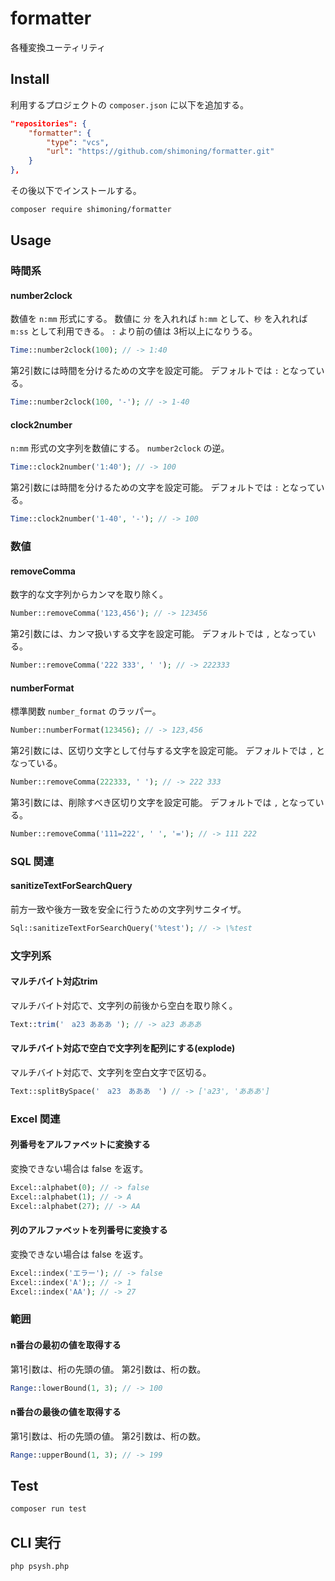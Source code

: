 # formatter
各種変換ユーティリティ

## Install

利用するプロジェクトの `composer.json` に以下を追加する。
```composer.json
"repositories": {
    "formatter": {
        "type": "vcs",
        "url": "https://github.com/shimoning/formatter.git"
    }
},
```

その後以下でインストールする。

```bash
composer require shimoning/formatter
```

## Usage

### 時間系
#### number2clock
数値を `n:mm` 形式にする。
数値に `分` を入れれば `h:mm` として、`秒` を入れれば `m:ss` として利用できる。
`:` より前の値は 3桁以上になりうる。

```php
Time::number2clock(100); // -> 1:40
```

第2引数には時間を分けるための文字を設定可能。
デフォルトでは `:` となっている。

```php
Time::number2clock(100, '-'); // -> 1-40
```

#### clock2number
`n:mm` 形式の文字列を数値にする。
`number2clock` の逆。

```php
Time::clock2number('1:40'); // -> 100
```

第2引数には時間を分けるための文字を設定可能。
デフォルトでは `:` となっている。

```php
Time::clock2number('1-40', '-'); // -> 100
```


### 数値
#### removeComma
数字的な文字列からカンマを取り除く。

```php
Number::removeComma('123,456'); // -> 123456
```

第2引数には、カンマ扱いする文字を設定可能。
デフォルトでは `,` となっている。

```php
Number::removeComma('222 333', ' '); // -> 222333
```

#### numberFormat
標準関数 `number_format` のラッパー。

```php
Number::numberFormat(123456); // -> 123,456
```

第2引数には、区切り文字として付与する文字を設定可能。
デフォルトでは `,` となっている。

```php
Number::removeComma(222333, ' '); // -> 222 333
```

第3引数には、削除すべき区切り文字を設定可能。
デフォルトでは `,` となっている。

```php
Number::removeComma('111=222', ' ', '='); // -> 111 222
```


### SQL 関連
#### sanitizeTextForSearchQuery
前方一致や後方一致を安全に行うための文字列サニタイザ。

```php
Sql::sanitizeTextForSearchQuery('%test'); // -> \%test
```


### 文字列系
#### マルチバイト対応trim
マルチバイト対応で、文字列の前後から空白を取り除く。

```php
Text::trim('　a23 あああ '); // -> a23 あああ
```

#### マルチバイト対応で空白で文字列を配列にする(explode)
マルチバイト対応で、文字列を空白文字で区切る。

```php
Text::splitBySpace('　a23　あああ　') // -> ['a23', 'あああ']
```


### Excel 関連
#### 列番号をアルファベットに変換する
変換できない場合は false を返す。

```php
Excel::alphabet(0); // -> false
Excel::alphabet(1); // -> A
Excel::alphabet(27); // -> AA
```

#### 列のアルファベットを列番号に変換する
変換できない場合は false を返す。

```php
Excel::index('エラー'); // -> false
Excel::index('A');; // -> 1
Excel::index('AA'); // -> 27
```


### 範囲
#### n番台の最初の値を取得する
第1引数は、桁の先頭の値。
第2引数は、桁の数。

```php
Range::lowerBound(1, 3); // -> 100
```

#### n番台の最後の値を取得する
第1引数は、桁の先頭の値。
第2引数は、桁の数。

```php
Range::upperBound(1, 3); // -> 199
```


## Test
```bash
composer run test
```

## CLI 実行
```bash
php psysh.php
```

